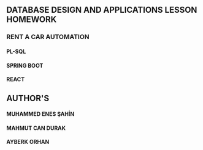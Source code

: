 

## DATABASE DESIGN AND APPLICATIONS LESSON HOMEWORK
### RENT A CAR AUTOMATION
#### PL-SQL
#### SPRING BOOT
#### REACT





## AUTHOR'S
#### MUHAMMED ENES ŞAHİN
#### MAHMUT CAN DURAK
#### AYBERK ORHAN

